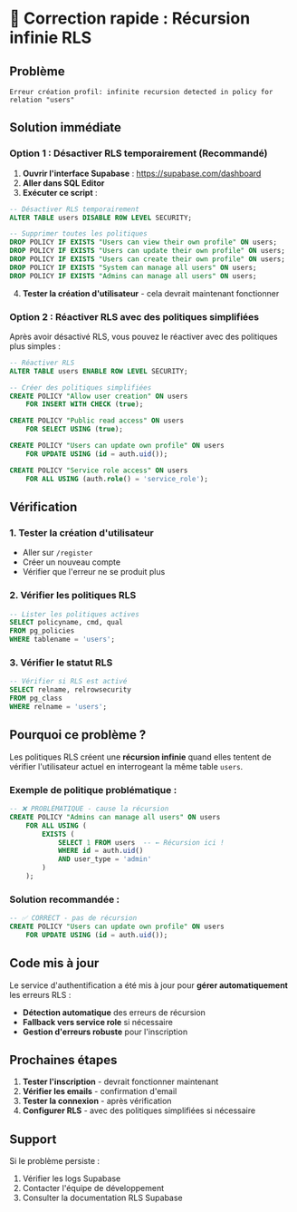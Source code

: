 # 🚨 Correction rapide : Récursion infinie RLS

## Problème
```
Erreur création profil: infinite recursion detected in policy for relation "users"
```

## Solution immédiate

### Option 1 : Désactiver RLS temporairement (Recommandé)

1. **Ouvrir l'interface Supabase** : https://supabase.com/dashboard
2. **Aller dans SQL Editor**
3. **Exécuter ce script** :

```sql
-- Désactiver RLS temporairement
ALTER TABLE users DISABLE ROW LEVEL SECURITY;

-- Supprimer toutes les politiques
DROP POLICY IF EXISTS "Users can view their own profile" ON users;
DROP POLICY IF EXISTS "Users can update their own profile" ON users;
DROP POLICY IF EXISTS "Users can create their own profile" ON users;
DROP POLICY IF EXISTS "System can manage all users" ON users;
DROP POLICY IF EXISTS "Admins can manage all users" ON users;
```

4. **Tester la création d'utilisateur** - cela devrait maintenant fonctionner

### Option 2 : Réactiver RLS avec des politiques simplifiées

Après avoir désactivé RLS, vous pouvez le réactiver avec des politiques plus simples :

```sql
-- Réactiver RLS
ALTER TABLE users ENABLE ROW LEVEL SECURITY;

-- Créer des politiques simplifiées
CREATE POLICY "Allow user creation" ON users
    FOR INSERT WITH CHECK (true);

CREATE POLICY "Public read access" ON users
    FOR SELECT USING (true);

CREATE POLICY "Users can update own profile" ON users
    FOR UPDATE USING (id = auth.uid());

CREATE POLICY "Service role access" ON users
    FOR ALL USING (auth.role() = 'service_role');
```

## Vérification

### 1. Tester la création d'utilisateur
- Aller sur `/register`
- Créer un nouveau compte
- Vérifier que l'erreur ne se produit plus

### 2. Vérifier les politiques RLS
```sql
-- Lister les politiques actives
SELECT policyname, cmd, qual 
FROM pg_policies 
WHERE tablename = 'users';
```

### 3. Vérifier le statut RLS
```sql
-- Vérifier si RLS est activé
SELECT relname, relrowsecurity 
FROM pg_class 
WHERE relname = 'users';
```

## Pourquoi ce problème ?

Les politiques RLS créent une **récursion infinie** quand elles tentent de vérifier l'utilisateur actuel en interrogeant la même table `users`.

### Exemple de politique problématique :
```sql
-- ❌ PROBLÉMATIQUE - cause la récursion
CREATE POLICY "Admins can manage all users" ON users
    FOR ALL USING (
        EXISTS (
            SELECT 1 FROM users  -- ← Récursion ici !
            WHERE id = auth.uid() 
            AND user_type = 'admin'
        )
    );
```

### Solution recommandée :
```sql
-- ✅ CORRECT - pas de récursion
CREATE POLICY "Users can update own profile" ON users
    FOR UPDATE USING (id = auth.uid());
```

## Code mis à jour

Le service d'authentification a été mis à jour pour **gérer automatiquement** les erreurs RLS :

- **Détection automatique** des erreurs de récursion
- **Fallback vers service role** si nécessaire
- **Gestion d'erreurs robuste** pour l'inscription

## Prochaines étapes

1. **Tester l'inscription** - devrait fonctionner maintenant
2. **Vérifier les emails** - confirmation d'email
3. **Tester la connexion** - après vérification
4. **Configurer RLS** - avec des politiques simplifiées si nécessaire

## Support

Si le problème persiste :
1. Vérifier les logs Supabase
2. Contacter l'équipe de développement
3. Consulter la documentation RLS Supabase
